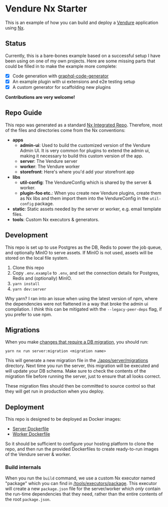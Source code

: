 # Vendure Nx Starter

This is an example of how you can build and deploy a [Vendure](https://www.vendure.io) application using [Nx](https://nx.dev).

## Status

Currently, this is a bare-bones example based on a successful setup I have been using on one of my own projects. Here are some missing parts that could be filled in to make the example more complete:

- [x] Code generation with [graphql-code-generator](https://github.com/dotansimha/graphql-code-generator)
- [x] An example plugin with ui extensions and e2e testing setup
- [x] A custom generator for scaffolding new plugins

**Contributions are very welcome!**

## Repo Guide

This repo was generated as a standard [Nx Integrated Repo](https://nx.dev/getting-started/integrated-repo-tutorial). Therefore, most of the files and directories come from the Nx conventions:

- **apps**
  - **admin-ui**: Used to build the customized version of the Vendure Admin UI. It is very common for plugins to extend the admin ui, making it necessary to build this custom version of the app.
  - **server**: The Vendure server
  - **worker**: The Vendure worker
  - **storefront**: Here's where you'd add your storefront app
- **libs**
  - **util-config**: The VendureConfig which is shared by the server & worker.
  - **plugin-foo etc.**: When you create new Vendure plugins, create them as Nx libs and them import them into the VendureConfig in the `util-config` package.
- **static**: Static assets needed by the server or worker, e.g. email template files.
- **tools**: Custom Nx executors & generators.

## Development

This repo is set up to use Postgres as the DB, Redis to power the job queue, and optionally MinIO to serve assets. If MinIO is not used, assets will be stored on the local file system.

1. Clone this repo
2. Copy `.env.example` to `.env`, and set the connection details for Postgres, Redis and (optionally) MinIO.
3. `yarn install`
4. `yarn dev:server`

Why yarn? I ran into an issue when using the latest version of npm, where the dependencies were not flattened in a way that broke the admin ui compilation. I _think_ this can be mitigated with the `--legacy-peer-deps` flag, if you prefer to use npm.

## Migrations

When you make [changes that require a DB migration](https://www.vendure.io/docs/developer-guide/migrations/), you should run:

```
yarn nx run server:migration <migration name>
```

This will generate a new migration file in the [./apps/server/migrations](./apps/server/migrations) directory. Next time you run the server, this migration will be executed and will update your DB schema. Make sure to check the contents of the migration file before running the server, just to ensure that all looks correct.

These migration files should then be committed to source control so that they will get run in production when you deploy.

## Deployment

This repo is designed to be deployed as Docker images:

- [Server Dockerfile](./apps/server/Dockerfile)
- [Worker Dockerfile](./apps/worker/Dockerfile)

So it should be sufficient to configure your hosting platform to clone the repo, and then run the provided Dockerfiles to create ready-to-run images of the Vendure server & worker.

### Build internals

When you run the `build` command, we use a custom Nx executor named "package" which you can find in [/tools/executors/package](./tools/executors/package). This executor will create a new `package.json` file for the server/worker which _only_ contain the run-time dependencies that they need, rather than the entire contents of the root `package.json`.
